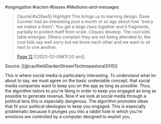 #segregation #racism #biases #Mediums-and-messages 
> [!quote|#a28ae5] Highlight
> This brings us to learning design. Dave Cormier had an interesting post a month or so ago about how “every we makes a them”. You get a large class together and it fragments, partially to protect itself from scale. Cliques develop. The cool kids table emerges. Others complain they are not being attended to, the cool kids say well sorry but we know each other and we want to sit next to one another.
>
> [Page 12](zotero://open-pdf/library/items/YF66NDCA?page=12) [[2023-02-09#11:20 am]]

Source: [[@caulfieldGardenStreamTechnopastoral2015]]

This is where social media is particularly interesting. To understand what Im about to say, we must agree on the basic undeniable concept, that social media companies want to keep you on the app as long as possible. Thus, the algorithm tailors to you're liking in order to keep you engaged as long as possible to generate revenue. Now if we look at social media through a political lens this is especially dangerous. The algorithm promotes ideas that fit your political ideologies to keep you engaged. This is especially problematic because it plunges you into a rabbit hole in which you're emotions are controlled by a computer designed to exploit you.
